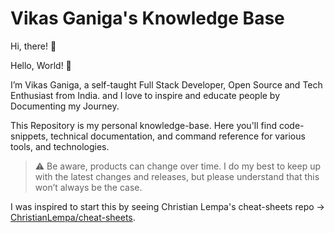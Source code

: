 # Vikas Ganiga's Knowledge Base

Hi, there! 👋

Hello, World! 👋

I’m Vikas Ganiga, a self-taught Full Stack Developer, Open Source and Tech Enthusiast from India. and I love to inspire and educate people by Documenting my Journey.

This Repository is my personal knowledge-base. Here you'll find code-snippets, technical documentation, and command reference for various tools, and technologies.

> :warning: Be aware, products can change over time. I do my best to keep up with the latest changes and releases, but please understand that this won’t always be the case.

I was inspired to start this by seeing Christian Lempa's cheat-sheets repo &rarr; [ChristianLempa/cheat-sheets](https://github.com/ChristianLempa/cheat-sheets).
